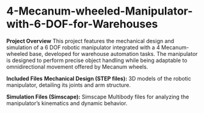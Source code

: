 # 4-Mecanum-wheeled-Manipulator-with-6-DOF-for-Warehouses

**Project Overview**
This project features the mechanical design and simulation of a 6 DOF robotic manipulator integrated with a 4 Mecanum-wheeled base, developed for warehouse automation tasks. The manipulator is designed to perform precise object handling while being adaptable to omnidirectional movement offered by Mecanum wheels.

**Included Files**
**Mechanical Design (STEP files):**
3D models of the robotic manipulator, detailing its joints and arm structure.

**Simulation Files (Simscape):**
Simscape Multibody files for analyzing the manipulator’s kinematics and dynamic behavior.
